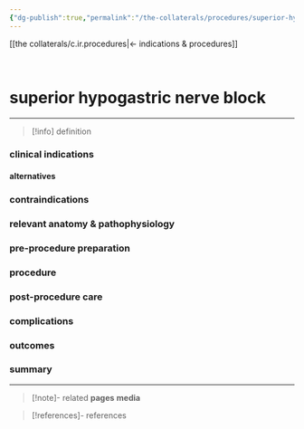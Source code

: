 ```yaml
---
{"dg-publish":true,"permalink":"/the-collaterals/procedures/superior-hypogastric-nerve-block/"}
---
```


[[the collaterals/c.ir.procedures\|← indications & procedures]]

<br>

# superior hypogastric nerve block
---

> [!info] definition


### clinical indications


#### alternatives


### contraindications


### relevant anatomy & pathophysiology


### pre-procedure preparation


### procedure


### post-procedure care


### complications


### outcomes


### summary


---



> [!note]- related
> **pages** 
> **media**

> [!references]- references
> 




